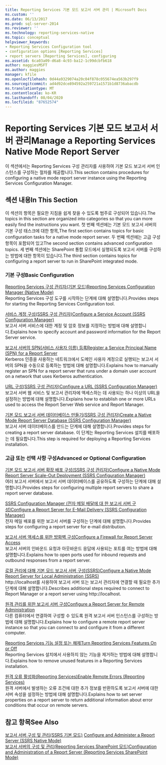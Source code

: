 ```yaml
---
title: Reporting Services 기본 모드 보고서 서버 관리 | Microsoft Docs
ms.custom: ''
ms.date: 06/13/2017
ms.prod: sql-server-2014
ms.reviewer: ''
ms.technology: reporting-services-native
ms.topic: conceptual
helpviewer_keywords:
- Reporting Services Configuration tool
- configuration options [Reporting Services]
- report servers [Reporting Services], configuring
ms.assetid: 6ca03a09-d6a8-4c93-ba12-1c99dcbfb618
author: maggiesMSFT
ms.author: maggies
manager: kfile
ms.openlocfilehash: 0d44a9329074a20c04f878c055674ea563b297f9
ms.sourcegitcommit: ad4d92dce894592a259721a1571b1d8736abacdb
ms.translationtype: MT
ms.contentlocale: ko-KR
ms.lasthandoff: 08/04/2020
ms.locfileid: "87652574"
---
```

# <a name="manage-a-reporting-services-native-mode-report-server"></a><span data-ttu-id="15caf-102">Reporting Services 기본 모드 보고서 서버 관리</span><span class="sxs-lookup"><span data-stu-id="15caf-102">Manage a Reporting Services Native Mode Report Server</span></span>
  <span data-ttu-id="15caf-103">이 섹션에서는 Reporting Services 구성 관리자를 사용하여 기본 모드 보고서 서버 인스턴스를 구성하는 절차를 제공합니다.</span><span class="sxs-lookup"><span data-stu-id="15caf-103">This section contains procedures for configuring a native mode report server instance using the Reporting Services Configuration Manager.</span></span>  
  
## <a name="in-this-section"></a><span data-ttu-id="15caf-104">섹션 내용</span><span class="sxs-lookup"><span data-stu-id="15caf-104">In This Section</span></span>  
 <span data-ttu-id="15caf-105">이 섹션의 항목은 필요한 지침을 쉽게 찾을 수 있도록 범주로 구성되어 있습니다.</span><span class="sxs-lookup"><span data-stu-id="15caf-105">The topics in this section are organized into categories so that you can more easily find the instructions you want.</span></span> <span data-ttu-id="15caf-106">첫 번째 섹션에는 기본 모드 보고서 서버의 기본 구성 태스크에 대한 항목,</span><span class="sxs-lookup"><span data-stu-id="15caf-106">The first section contains topics for basic configuration tasks for a native mode report server.</span></span> <span data-ttu-id="15caf-107">두 번째 섹션에는 고급 구성 항목이 포함되어 있고</span><span class="sxs-lookup"><span data-stu-id="15caf-107">The second section contains advanced configuration topics.</span></span> <span data-ttu-id="15caf-108">세 번째 섹션에는 SharePoint 통합 모드에서 실행되도록 보고서 서버를 구성하는 방법에 대한 항목이 있습니다.</span><span class="sxs-lookup"><span data-stu-id="15caf-108">The third section contains topics for configuring a report server to run in SharePoint integrated mode.</span></span>  
  
### <a name="basic-configuration"></a><span data-ttu-id="15caf-109">기본 구성</span><span class="sxs-lookup"><span data-stu-id="15caf-109">Basic Configuration</span></span>  
 [<span data-ttu-id="15caf-110">Reporting Services 구성 관리자&#40;기본 모드&#41;</span><span class="sxs-lookup"><span data-stu-id="15caf-110">Reporting Services Configuration Manager &#40;Native Mode&#41;</span></span>](../../sql-server/install/reporting-services-configuration-manager-native-mode.md)  
 <span data-ttu-id="15caf-111">Reporting Services 구성 도구를 시작하는 단계에 대해 설명합니다.</span><span class="sxs-lookup"><span data-stu-id="15caf-111">Provides steps for starting the Reporting Services Configuration tool.</span></span>  
  
 [<span data-ttu-id="15caf-112">서비스 계정 구성&#40;SSRS 구성 관리자&#41;</span><span class="sxs-lookup"><span data-stu-id="15caf-112">Configure a Service Account &#40;SSRS Configuration Manager&#41;</span></span>](../../sql-server/install/configure-a-service-account-ssrs-configuration-manager.md)  
 <span data-ttu-id="15caf-113">보고서 서버 서비스에 대한 계정 및 암호 정보를 지정하는 방법에 대해 설명합니다.</span><span class="sxs-lookup"><span data-stu-id="15caf-113">Explains how to specify account and password information for the Report Server service.</span></span>  
  
 [<span data-ttu-id="15caf-114">보고서 서버의 SPN&#40;서비스 사용자 이름&#41; 등록</span><span class="sxs-lookup"><span data-stu-id="15caf-114">Register a Service Principal Name &#40;SPN&#41; for a Report Server</span></span>](register-a-service-principal-name-spn-for-a-report-server.md)  
 <span data-ttu-id="15caf-115">Kerberos 인증을 사용하는 네트워크에서 도메인 사용자 계정으로 실행되는 보고서 서버의 SPN을 수동으로 등록하는 방법에 대해 설명합니다.</span><span class="sxs-lookup"><span data-stu-id="15caf-115">Explains how to manually register an SPN for a report server that runs under a domain user account on a network that uses Kerberos authentication.</span></span>  
  
 [<span data-ttu-id="15caf-116">URL 구성&#40;SSRS 구성 관리자&#41;</span><span class="sxs-lookup"><span data-stu-id="15caf-116">Configure a URL  &#40;SSRS Configuration Manager&#41;</span></span>](../install-windows/configure-a-url-ssrs-configuration-manager.md)  
 <span data-ttu-id="15caf-117">보고서 서버 웹 서비스 및 보고서 관리자에 액세스하는 데 사용되는 하나 이상의 URL을 설정하는 방법에 대해 설명합니다.</span><span class="sxs-lookup"><span data-stu-id="15caf-117">Explains how to establish one or more URLs used to access the Report Server Web service and Report Manager.</span></span>  
  
 [<span data-ttu-id="15caf-118">기본 모드 보고서 서버 데이터베이스 만들기&#40;SSRS 구성 관리자&#41;</span><span class="sxs-lookup"><span data-stu-id="15caf-118">Create a Native Mode Report Server Database  &#40;SSRS Configuration Manager&#41;</span></span>](../install-windows/ssrs-report-server-create-a-native-mode-report-server-database.md)  
 <span data-ttu-id="15caf-119">보고서 서버 데이터베이스를 만드는 단계에 대해 설명합니다.</span><span class="sxs-lookup"><span data-stu-id="15caf-119">Provides steps for creating a report server database.</span></span> <span data-ttu-id="15caf-120">이 단계는 Reporting Services 설치를 배포하는 데 필요합니다.</span><span class="sxs-lookup"><span data-stu-id="15caf-120">This step is required for deploying a Reporting Services installation.</span></span>  
  
### <a name="advanced-or-optional-configuration"></a><span data-ttu-id="15caf-121">고급 또는 선택 사항 구성</span><span class="sxs-lookup"><span data-stu-id="15caf-121">Advanced or Optional Configuration</span></span>  
 [<span data-ttu-id="15caf-122">기본 모드 보고서 서버 확장 배포 구성&#40;SSRS 구성 관리자&#41;</span><span class="sxs-lookup"><span data-stu-id="15caf-122">Configure a Native Mode Report Server Scale-Out Deployment &#40;SSRS Configuration Manager&#41;</span></span>](../install-windows/configure-a-native-mode-report-server-scale-out-deployment.md)  
 <span data-ttu-id="15caf-123">여러 보고서 서버에서 보고서 서버 데이터베이스를 공유하도록 구성하는 단계에 대해 설명합니다.</span><span class="sxs-lookup"><span data-stu-id="15caf-123">Provides steps for configuring multiple report servers to share a report server database.</span></span>  
  
 [<span data-ttu-id="15caf-124">SSRS Configuration Manager &#40;전자 메일 배달에 대 한 보고서 서버 구성&#41;</span><span class="sxs-lookup"><span data-stu-id="15caf-124">Configure a Report Server for E-Mail Delivery &#40;SSRS Configuration Manager&#41;</span></span>](../../sql-server/install/configure-a-report-server-for-e-mail-delivery-ssrs-configuration-manager.md)  
 <span data-ttu-id="15caf-125">전자 메일 배포를 위한 보고서 서버를 구성하는 단계에 대해 설명합니다.</span><span class="sxs-lookup"><span data-stu-id="15caf-125">Provides steps for configuring a report server for e-mail distribution.</span></span>  
  
 [<span data-ttu-id="15caf-126">보고서 서버 액세스를 위한 방화벽 구성</span><span class="sxs-lookup"><span data-stu-id="15caf-126">Configure a Firewall for Report Server Access</span></span>](configure-a-firewall-for-report-server-access.md)  
 <span data-ttu-id="15caf-127">보고서 서버의 인바운드 요청과 아웃바운드 응답에 사용되는 포트를 여는 방법에 대해 설명합니다.</span><span class="sxs-lookup"><span data-stu-id="15caf-127">Explains how to open ports used for inbound requests and outbound responses from a report server.</span></span>  
  
 [<span data-ttu-id="15caf-128">로컬 관리에 대해 기본 모드 보고서 서버 구성&#40;SSRS&#41;</span><span class="sxs-lookup"><span data-stu-id="15caf-128">Configure a Native Mode Report Server for Local Administration &#40;SSRS&#41;</span></span>](configure-a-native-mode-report-server-for-local-administration-ssrs.md)  
 <span data-ttu-id="15caf-129">http://localhost를 사용하여 보고서 서버 또는 보고서 관리자에 연결할 때 필요한 추가 단계에 대해 설명합니다.</span><span class="sxs-lookup"><span data-stu-id="15caf-129">Describes additional steps required to connect to Report Manager or a report server using http://localhost.</span></span>  
  
 [<span data-ttu-id="15caf-130">원격 관리를 위한 보고서 서버 구성</span><span class="sxs-lookup"><span data-stu-id="15caf-130">Configure a Report Server for Remote Administration</span></span>](configure-a-report-server-for-remote-administration.md)  
 <span data-ttu-id="15caf-131">다른 컴퓨터에서 연결하여 구성할 수 있도록 원격 보고서 서버 인스턴스를 구성하는 방법에 대해 설명합니다.</span><span class="sxs-lookup"><span data-stu-id="15caf-131">Explains how to configure a remote report server instance so that you can connect to and configure it from a different computer.</span></span>  
  
 [<span data-ttu-id="15caf-132">Reporting Services 기능 설정 또는 해제</span><span class="sxs-lookup"><span data-stu-id="15caf-132">Turn Reporting Services Features On or Off</span></span>](turn-reporting-services-features-on-or-off.md)  
 <span data-ttu-id="15caf-133">Reporting Services 설치에서 사용하지 않는 기능을 제거하는 방법에 대해 설명합니다.</span><span class="sxs-lookup"><span data-stu-id="15caf-133">Explains how to remove unused features in a Reporting Services installation.</span></span>  
  
 [<span data-ttu-id="15caf-134">원격 오류 활성화&#40;Reporting Services&#41;</span><span class="sxs-lookup"><span data-stu-id="15caf-134">Enable Remote Errors &#40;Reporting Services&#41;</span></span>](enable-remote-errors-reporting-services.md)  
 <span data-ttu-id="15caf-135">원격 서버에서 발생하는 오류 조건에 대한 추가 정보를 반환하도록 보고서 서버에 대한 서버 속성을 설정하는 방법에 대해 설명합니다.</span><span class="sxs-lookup"><span data-stu-id="15caf-135">Explains how to set server properties on a report server to return additional information about error conditions that occur on remote servers.</span></span>  
  
## <a name="see-also"></a><span data-ttu-id="15caf-136">참고 항목</span><span class="sxs-lookup"><span data-stu-id="15caf-136">See Also</span></span>  
 <span data-ttu-id="15caf-137">[보고서 서버 구성 및 관리&#40;SSRS 기본 모드&#41;](configure-and-administer-a-report-server-ssrs-native-mode.md) </span><span class="sxs-lookup"><span data-stu-id="15caf-137">[Configure and Administer a Report Server &#40;SSRS Native Mode&#41;](configure-and-administer-a-report-server-ssrs-native-mode.md) </span></span>  
 [<span data-ttu-id="15caf-138">보고서 서버의 구성 및 관리&#40;Reporting Services SharePoint 모드&#41;</span><span class="sxs-lookup"><span data-stu-id="15caf-138">Configuration and Administration of a Report Server &#40;Reporting Services SharePoint Mode&#41;</span></span>](../configure-administer-report-server-reporting-services-sharepoint-mode.md)  
  
  
